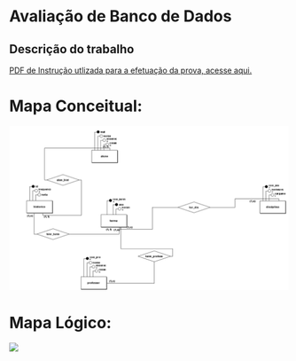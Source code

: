# Avaliação de Banco de Dados
## Descrição do trabalho

[PDF de Instrução utlizada para a efetuação da prova, acesse aqui.](AtividadeAvaliativa.pdf) 

# Mapa Conceitual:
![](Conceitual_1.png)

# Mapa Lógico:
![](Lógico_1.png)



